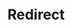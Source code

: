 ﻿---
layout: src/layouts/Redirect.astro
title: Redirect
redirect: https://octopus.com/docs/octopus-rest-api/cli/octopus-tenant-delete
pubDate:  2023-01-01
navSearch: false
navSitemap: false
navMenu: false
---
